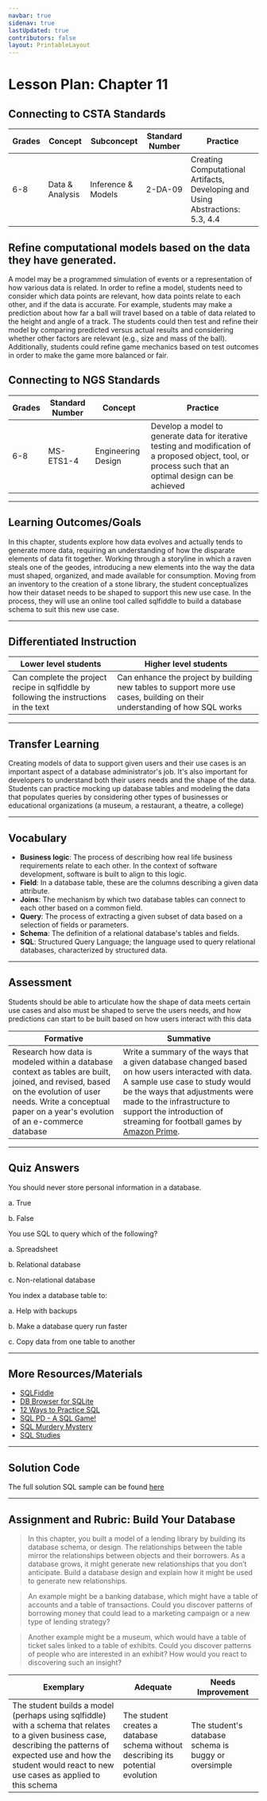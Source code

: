 ```yaml
---
navbar: true
sidenav: true
lastUpdated: true
contributors: false
layout: PrintableLayout
---
```


<div class="home">
<h1 class="page-title">Lesson Plan: Chapter 11</h1>

## Connecting to CSTA Standards

Grades | Concept | Subconcept | Standard Number | Practice
---|---|---|---|---
6-8 | Data & Analysis | Inference & Models | 2-DA-09 | Creating Computational Artifacts, Developing and Using Abstractions: 5.3, 4.4 |

## Refine computational models based on the data they have generated.

A model may be a programmed simulation of events or a representation of how various data is related. In order to refine a model, students need to consider which data points are relevant, how data points relate to each other, and if the data is accurate. For example, students may make a prediction about how far a ball will travel based on a table of data related to the height and angle of a track. The students could then test and refine their model by comparing predicted versus actual results and considering whether other factors are relevant (e.g., size and mass of the ball). Additionally, students could refine game mechanics based on test outcomes in order to make the game more balanced or fair.

## Connecting to NGS Standards

Grades | Standard Number | Concept | Practice
---|---|---|---
6-8 | MS-ETS1-4 | Engineering Design | Develop a model to generate data for iterative testing and modification of a proposed object, tool, or process such that an optimal design can be achieved | Develop a model to generate data to test ideas about designed systems, including those representing inputs and outputs

---

## Learning Outcomes/Goals

In this chapter, students explore how data evolves and actually tends to generate more data, requiring an understanding of how the disparate elements of data fit together. Working through a storyline in which a raven steals one of the geodes, introducing a new elements into the way the data must shaped, organized, and made available for consumption. Moving from an inventory to the creation of a stone library, the student conceptualizes how their dataset needs to be shaped to support this new use case. In the process, they will use an online tool called sqlfiddle to build a database schema to suit this new use case.

---

## Differentiated Instruction

Lower level students | Higher level students
---|---
Can complete the project recipe in sqlfiddle by following the instructions in the text | Can enhance the project by building new tables to support more use cases, building on their understanding of how SQL works

---

## Transfer Learning

Creating models of data to support given users and their use cases is an important aspect of a database administrator's job. It's also important for developers to understand both their users needs and the shape of the data. Students can practice mocking up database tables and modeling the data that populates queries by considering other types of businesses or educational organizations (a museum, a restaurant, a theatre, a college)

---

## Vocabulary

- **Business logic**: The process of describing how real life business requirements relate to each other. In the context of software development, software is built to align to this logic. 
- **Field**: In a database table, these are the columns describing a given data attribute.
- **Joins**: The mechanism by which two database tables can connect to each other based on a common field.
- **Query**: The process of extracting a given subset of data based on a selection of fields or parameters.
- **Schema**: The definition of a relational database's tables and fields.
- **SQL**: Structured Query Language; the language used to query relational databases, characterized by structured data.

---

## Assessment

Students should be able to articulate how the shape of data meets certain use cases and also must be shaped to serve the users needs, and how predictions can start to be built based on how users interact with this data

Formative | Summative
---|---
Research how data is modeled within a database context as tables are built, joined, and revised, based on the evolution of user needs. Write a conceptual paper on a year's evolution of an e-commerce database | Write a summary of the ways that a given database changed based on how users interacted with data. A sample use case to study would be the ways that adjustments were made to the infrastructure to support the introduction of streaming for football games by [Amazon Prime](https://aws.amazon.com/solutions/case-studies/amazon-prime-video/). 

---

## Quiz Answers

You should never store personal information in a database. 

a.	True  

b.	<span class="highlight">False</span> 

You use SQL to query which of the following?  

a.	Spreadsheet 

b.	<span class="highlight">Relational database</span> 

c.	Non-relational database 

You index a database table to:  

a.	Help with backups 

b.	<span class="highlight">Make a database query run faster</span> 

c.	Copy data from one table to another 

---

## More Resources/Materials

- [SQLFiddle](https://sqlfiddle.com)
- [DB Browser for SQLite](https://sqlitebrowser.org/?utm_source=pocket_mylist)
- [12 Ways to Practice SQL](https://learnsql.com/blog/ways-to-practice-sql-online/)
- [SQL PD - A SQL Game!](https://sqlpd.com/)
- [SQL Murdery Mystery](https://mystery.knightlab.com/)
- [SQL Studies](https://sqlstudies.com/fun/)

---

## Solution Code

The full solution SQL sample can be found [here](http://sqlfiddle.com/#!5/4532a/31/0)

---

## Assignment and Rubric: Build Your Database

> In this chapter, you built a model of a lending library by building its database schema, or design. The relationships between the table mirror the relationships between objects and their borrowers. As a database grows, it might generate new relationships that you don’t anticipate. Build a database design and explain how it might be used to generate new relationships. 

> An example might be a banking database, which might have a table of accounts and a table of transactions. Could you discover patterns of borrowing money that could lead to a marketing campaign or a new type of lending strategy? 

> Another example might be a museum, which would have a table of ticket sales linked to a table of exhibits. Could you discover patterns of people who are interested in an exhibit? How would you react to discovering such an insight? 

 

Exemplary | Adequate | Needs Improvement 
---|---|---
The student builds a model (perhaps using sqlfiddle) with a schema that relates to a given business case, describing the patterns of expected use and how the student would react to new use cases as applied to this schema | The student creates a database schema without describing its potential evolution | The student's database schema is buggy or oversimple
</div>